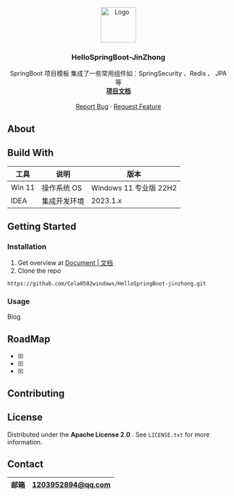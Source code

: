 <div align="center">
  <a href="文档地址">
    <img src="https://cola-jinzhong-picgo-1311841992.cos.ap-beijing.myqcloud.com/SPRINGBOOT.svg" alt="Logo" width="80" height="80">
  </a>
</div>
<h3 align="center">HelloSpringBoot-JinZhong </h3>

  <p align="center">
   SpringBoot 项目模板 集成了一些常用组件如：SpringSecurity 、Redis 、 JPA 等
    <br />
    <a href="https://github.com/Cola0502windows/HelloSpringBoot-jinzhong"><strong>项目文档</strong></a>
    <br />
    <br />
    <a href="https://github.com/Cola0502windows/HelloSpringBoot-jinzhong/issues">Report Bug</a>
    ·
    <a href="https://github.com/Cola0502windows/HelloSpringBoot-jinzhong/issues">Request Feature</a>
  </p>


## About



## Build With

| 工具   | 说明         | 版本                   |
| ------ | ------------ | ---------------------- |
| Win 11 | 操作系统 OS  | Windows 11 专业版 22H2 |
| IDEA   | 集成开发环境 | 2023.1.x               |


## Getting Started



### Installation

1. Get overview at [Document | 文档](地址)
2. Clone the repo 

```shell
https://github.com/Cola0502windows/HelloSpringBoot-jinzhong.git
```

### Usage

Blog

## RoadMap

- [x] 
- [x] 
- [x] 

## Contributing

## License

Distributed under the  **Apache License 2.0** . See `LICENSE.txt` for more information.

## Contact

| 邮箱 | 1203952894@qq.com |
| ---- | ----------------- |

